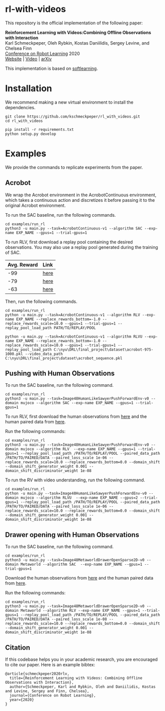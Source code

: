 # rl-with-videos

This repository is the official implementation of the following paper:

**Reinforcement Learning with Videos:Combining Offline Observations with Interaction**<br/>
Karl Schmeckpeper, Oleh Rybkin, Kostas Daniilidis, Sergey Levine, and Chelsea Finn <br/>
[Conference on Robot Learning](https://www.robot-learning.org/) 2020 <br/>
[Website](https://sites.google.com/view/rl-with-videos) | [Video](https://www.youtube.com/watch?v=aIWr4fhzPFA) | [arXiv](https://arxiv.org/abs/2011.06507)



This implementation is based on [softlearning](https://github.com/rail-berkeley/softlearning).


# Installation

We recommend making a new virtual environment to install the dependencies.

```
git clone https://github.com/kschmeckpeper/rl_with_videos.git
cd rl_with_videos

pip install -r requirements.txt
python setup.py develop
```


# Examples
We provide the commands to replicate experiments from the paper.

## Acrobot
We wrap the Acrobot environment in the AcrobotContinuous environment, which takes a continuous action and discretizes it before passing it to the original Acrobot environment.

To run the SAC baseline, run the following commands.
```
cd examples/run_rl
python3 -u main.py --task=AcrobotContinuous-v1 --algorithm SAC --exp-name EXP_NAME --gpus=1 --trial-gpus=1
```


To run RLV, first download a replay pool containing the desired observations.  You may also use a replay pool generated during the training of SAC.

| Avg. Reward | Link |
| :----- | :----- |
| -99 | [here](https://drive.google.com/file/d/16Je5LcjTM_7VJ4oEjxNrAyoXhFdzHrwT/view?usp=sharing) |
| -79 | [here](https://drive.google.com/file/d/10v6TPAjQEoj9649qx4b76siwzTNwGL-8/view?usp=sharing) |
| -63 | [here](https://drive.google.com/file/d/15pqxuLvD-PjkWsdZl2FRyekpOhC88LPE/view?usp=sharing) |

Then, run the following commands.

```
cd examples/run_rl
python -u main.py --task=AcrobotContinuous-v1 --algorithm RLV --exp-name EXP_NAME --replace_rewards_bottom=-1.0 --replace_rewards_scale=10.0 --gpus=1 --trial-gpus=1 --replay_pool_load_path PATH/TO/REPLAY/POOL
```

```
python -u main.py --task=AcrobotContinuous-v1 --algorithm RLVU --exp-name EXP_NAME --replace_rewards_bottom=-1.0 --replace_rewards_scale=10.0 --gpus=1 --trial-gpus=1 --replay_pool_load_path C:\nyu\DRL\final_project\dataset\acrobot-975-1000.pkl --video_data_path C:\nyu\DRL\final_project\dataset\acrobot_sequence.pkl
```

## Pushing with Human Observations

To run the SAC baseline, run the following command.

```
cd examples/run_rl
python3 -u main.py --task=Image48HumanLikeSawyerPushForwardEnv-v0 --domain mujoco --algorithm SAC --exp-name EXP_NAME --gpus=1 --trial-gpus=1
```

To run RLV, first download the human observations from [here](https://drive.google.com/file/d/1osBobdYMwlqSEs5UA6UXzpiCPlbm1FNR/view?usp=sharing) and the human paired data from [here](https://drive.google.com/file/d/1qK2EoHMaOPAmACIxLbxI0C34gyH_UiWB/view?usp=sharing).

Run the following commands:

```
cd examples/run_rl
python3 -u main.py --task=Image48HumanLikeSawyerPushForwardEnv-v0 --domain mujoco --algorithm RLV  --exp-name EXP_NAME --gpus=1 --trial-gpus=1 --replay_pool_load_path /PATH/TO/REPLAY/POOL --paired_data_path /PATH/TO/PAIRED/DATA --paired_loss_scale 1e-06 --replace_rewards_scale=10.0 --replace_rewards_bottom=0.0 --domain_shift --domain_shift_generator_weight 0.001 --domain_shift_discriminator_weight 1e-08
```

To run the RV with video understanding, run the following command.

```
cd examples/run_rl
python -u main.py --task=Image48HumanLikeSawyerPushForwardEnv-v0 --domain mujoco --algorithm RLVU  --exp-name EXP_NAME --gpus=2 --trial-gpus=1 --replay_pool_load_path /PATH/TO/REPLAY/POOL --paired_data_path /PATH/TO/PAIRED/DATA --paired_loss_scale 1e-06 --replace_rewards_scale=10.0 --replace_rewards_bottom=0.0 --domain_shift --domain_shift_generator_weight 0.001 --domain_shift_discriminator_weight 1e-08
```


## Drawer opening with Human Observations

To run the SAC baseline, run the following command.

```
cd examples/run_rl
python3 -u main.py --task=Image48MetaworldDrawerOpenSparse2D-v0 --domain Metaworld --algorithm SAC  --exp-name EXP_NAME --gpus=1 --trial-gpus=1
```


Download the human observations from [here](https://drive.google.com/file/d/1LhJ5LE8FkiBI9i7KRtv-wFmsN5xvLkzu/view?usp=sharing) and the human paired data from [here](https://drive.google.com/file/d/1z-4XJevn-S2yHf8usk2Cv_NfzlT-pTYQ/view?usp=sharing).

Run the following commands:
```
cd examples/run_rl
python3 -u main.py --task=Image48MetaworldDrawerOpenSparse2D-v0 --domain Metaworld --algorithm RLV --exp-name EXP_NAME --gpus=1 --trial-gpus=1 --replay_pool_load_path /PATH/TO/REPLAY/POOL --paired_data_path /PATH/TO/PAIRED/DATA --paired_loss_scale 1e-08 --replace_rewards_scale=10.0 --replace_rewards_bottom=0.0 --domain_shift --domain_shift_generator_weight 0.001 --domain_shift_discriminator_weight 1e-08
```




## Citation
If this codebase helps you in your academic research, you are encouraged to cite our paper. Here is an example bibtex:
```
@article{schmeckpeper2020rlv,
  title={Reinforcement Learning with Videos: Combining Offline Observations with Interaction},
  author={Schmeckpeper, Karl and Rybkin, Oleh and Daniilidis, Kostas and Levine, Sergey and Finn, Chelsea},
  journal={Conference on Robot Learning},
  year={2020}
}
```



